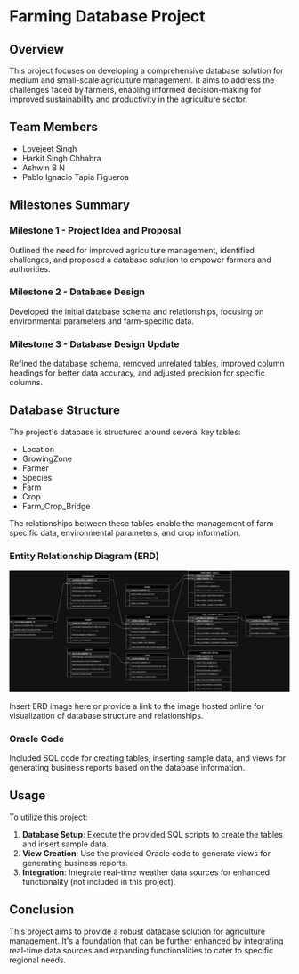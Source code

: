 # Farming Database Project

## Overview

This project focuses on developing a comprehensive database solution for medium and small-scale agriculture management. It aims to address the challenges faced by farmers, enabling informed decision-making for improved sustainability and productivity in the agriculture sector.

## Team Members

- Lovejeet Singh
- Harkit Singh Chhabra
- Ashwin B N
- Pablo Ignacio Tapia Figueroa

## Milestones Summary

### Milestone 1 - Project Idea and Proposal

Outlined the need for improved agriculture management, identified challenges, and proposed a database solution to empower farmers and authorities.

### Milestone 2 - Database Design

Developed the initial database schema and relationships, focusing on environmental parameters and farm-specific data.

### Milestone 3 - Database Design Update

Refined the database schema, removed unrelated tables, improved column headings for better data accuracy, and adjusted precision for specific columns.

## Database Structure

The project's database is structured around several key tables:

- Location
- GrowingZone
- Farmer
- Species
- Farm
- Crop
- Farm_Crop_Bridge

The relationships between these tables enable the management of farm-specific data, environmental parameters, and crop information.

### Entity Relationship Diagram (ERD)

![Entity Relationship Diagram](./MS2/ERD.jpg)

Insert ERD image here or provide a link to the image hosted online for visualization of database structure and relationships.

### Oracle Code

Included SQL code for creating tables, inserting sample data, and views for generating business reports based on the database information.

## Usage

To utilize this project:

1. **Database Setup**: Execute the provided SQL scripts to create the tables and insert sample data.
2. **View Creation**: Use the provided Oracle code to generate views for generating business reports.
3. **Integration**: Integrate real-time weather data sources for enhanced functionality (not included in this project).

## Conclusion

This project aims to provide a robust database solution for agriculture management. It's a foundation that can be further enhanced by integrating real-time data sources and expanding functionalities to cater to specific regional needs.
